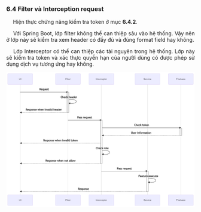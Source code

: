 ### **6.4 Filter và Interception request**

<p style='text-align: justify;'>
&emsp;
Hiện thực chứng năng kiểm tra token ở mục <b>6.4.2</b>.
</p>

<p style='text-align: justify;'>
&emsp;
Với Spring Boot, lớp filter không thể can thiệp sâu vào hệ thống.
Vậy nên ở lớp này sẽ kiểm tra xem header có đầy đủ và đúng format field hay không.
</p>

<p style='text-align: justify;'>
&emsp;
Lớp Interceptor có thể can thiệp các tài nguyên trong hệ thống.
Lớp này sẽ kiểm tra token và xác thực quyền hạn của người dùng 
có được phép sử dụng dịch vụ tương ứng hay không.
</p>

<center>
  <img src="https://github.com/datai999/thesis-document/blob/main/report/src/chapter_6_implement/img/sequence-request.png?raw=true">
</center>

<div style="page-break-after: always;"></div>
